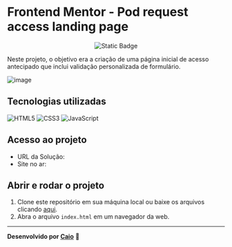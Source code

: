 # Frontend Mentor - Pod request access landing page

<p align="center">
     <img loading="lazy" alt="Static Badge" src="https://img.shields.io/badge/Status-Conclu%C3%ADdo-blue?style=for-the-badge">
</p>

Neste projeto, o objetivo era a criação de uma página inicial de acesso antecipado que inclui validação personalizada de formulário.

![image](https://github.com/caioikn/pod/assets/28030999/3dc53f2c-0939-48cc-9a10-818e5b066584)

## Tecnologias utilizadas
![HTML5](https://img.shields.io/badge/html5-%23E34F26.svg?style=for-the-badge&logo=html5&logoColor=white) ![CSS3](https://img.shields.io/badge/css3-%231572B6.svg?style=for-the-badge&logo=css3&logoColor=white) ![JavaScript](https://img.shields.io/badge/JavaScript-323330?style=for-the-badge&logo=javascript&logoColor=F7DF1E)

## Acesso ao projeto
- URL da Solução:
- Site no ar: 

## Abrir e rodar o projeto
1. Clone este repositório em sua máquina local ou baixe os arquivos clicando [aqui](https://github.com/caioikn/pod/archive/main/pod.zip).
2. Abra o arquivo `index.html` em um navegador da web.

---
**Desenvolvido por [Caio](https://www.linkedin.com/in/caioikena/)** 💙
